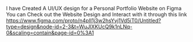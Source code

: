 I have Created A UI/UX design for a Personal Portfolio Website on Figma
You can Check out the Website Design and Interact with it through this link
https://www.figma.com/proto/n4pII1j3w2hsYvj1Vd5iT0/Untitled?type=design&node-id=2-3&t=WuJlXKUcQ9k1nLNq-0&scaling=contain&page-id=0%3A1
